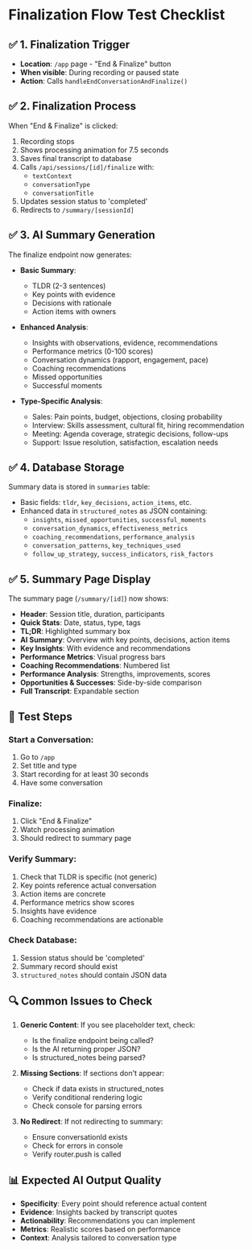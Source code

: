 # Finalization Flow Test Checklist

## ✅ 1. Finalization Trigger
- **Location**: `/app` page - "End & Finalize" button
- **When visible**: During recording or paused state
- **Action**: Calls `handleEndConversationAndFinalize()`

## ✅ 2. Finalization Process
When "End & Finalize" is clicked:
1. Recording stops
2. Shows processing animation for 7.5 seconds
3. Saves final transcript to database
4. Calls `/api/sessions/[id]/finalize` with:
   - `textContext`
   - `conversationType`
   - `conversationTitle`
5. Updates session status to 'completed'
6. Redirects to `/summary/[sessionId]`

## ✅ 3. AI Summary Generation
The finalize endpoint now generates:
- **Basic Summary**:
  - TLDR (2-3 sentences)
  - Key points with evidence
  - Decisions with rationale
  - Action items with owners
  
- **Enhanced Analysis**:
  - Insights with observations, evidence, recommendations
  - Performance metrics (0-100 scores)
  - Conversation dynamics (rapport, engagement, pace)
  - Coaching recommendations
  - Missed opportunities
  - Successful moments
  
- **Type-Specific Analysis**:
  - Sales: Pain points, budget, objections, closing probability
  - Interview: Skills assessment, cultural fit, hiring recommendation
  - Meeting: Agenda coverage, strategic decisions, follow-ups
  - Support: Issue resolution, satisfaction, escalation needs

## ✅ 4. Database Storage
Summary data is stored in `summaries` table:
- Basic fields: `tldr`, `key_decisions`, `action_items`, etc.
- Enhanced data in `structured_notes` as JSON containing:
  - `insights`, `missed_opportunities`, `successful_moments`
  - `conversation_dynamics`, `effectiveness_metrics`
  - `coaching_recommendations`, `performance_analysis`
  - `conversation_patterns`, `key_techniques_used`
  - `follow_up_strategy`, `success_indicators`, `risk_factors`

## ✅ 5. Summary Page Display
The summary page (`/summary/[id]`) now shows:
- **Header**: Session title, duration, participants
- **Quick Stats**: Date, status, type, tags
- **TL;DR**: Highlighted summary box
- **AI Summary**: Overview with key points, decisions, action items
- **Key Insights**: With evidence and recommendations
- **Performance Metrics**: Visual progress bars
- **Coaching Recommendations**: Numbered list
- **Performance Analysis**: Strengths, improvements, scores
- **Opportunities & Successes**: Side-by-side comparison
- **Full Transcript**: Expandable section

## 🧪 Test Steps

### Start a Conversation:
1. Go to `/app`
2. Set title and type
3. Start recording for at least 30 seconds
4. Have some conversation

### Finalize:
1. Click "End & Finalize"
2. Watch processing animation
3. Should redirect to summary page

### Verify Summary:
1. Check that TLDR is specific (not generic)
2. Key points reference actual conversation
3. Action items are concrete
4. Performance metrics show scores
5. Insights have evidence
6. Coaching recommendations are actionable

### Check Database:
1. Session status should be 'completed'
2. Summary record should exist
3. `structured_notes` should contain JSON data

## 🔍 Common Issues to Check

1. **Generic Content**: If you see placeholder text, check:
   - Is the finalize endpoint being called?
   - Is the AI returning proper JSON?
   - Is structured_notes being parsed?

2. **Missing Sections**: If sections don't appear:
   - Check if data exists in structured_notes
   - Verify conditional rendering logic
   - Check console for parsing errors

3. **No Redirect**: If not redirecting to summary:
   - Ensure conversationId exists
   - Check for errors in console
   - Verify router.push is called

## 📊 Expected AI Output Quality

- **Specificity**: Every point should reference actual content
- **Evidence**: Insights backed by transcript quotes
- **Actionability**: Recommendations you can implement
- **Metrics**: Realistic scores based on performance
- **Context**: Analysis tailored to conversation type